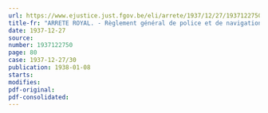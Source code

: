 ```yaml
---
url: https://www.ejustice.just.fgov.be/eli/arrete/1937/12/27/1937122750/justel
title-fr: "ARRETE ROYAL. - Règlement général de police et de navigation. - Calcul des droits de navigation à payer par les bateaux faisant un service de remorquage. - Modifications"
date: 1937-12-27
source:
number: 1937122750
page: 80
case: 1937-12-27/30
publication: 1938-01-08
starts:
modifies:
pdf-original:
pdf-consolidated:
---
```


